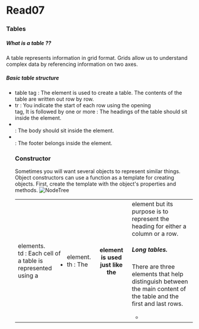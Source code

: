 # Read07
### Tables
##### What is a table ??
A table represents information in grid format.
Grids allow us to understand complex data by referencing information on two axes.
##### Basic table structure
- table tag : The <table> element is used to create a table. The contents of the table are written out row by row.
- tr : You indicate the start of each row using the opening <tr> tag, It is followed by one or more <td> elements.
- td : Each cell of a table is represented using a <td> element.
- th : The <th> element is used just like the <td> element but its purpose is to represent the heading for either a column or a row.
##### Long tables.
There are three elements that help distinguish between the main content of the table and the first and last rows.
- <thead> : The headings of the table should sit inside the <thead> element. 
- <tbody> : The body should sit inside the <tbody> element. 
- <tfoot> :  The footer belongs inside the <tfoot> element.

### Constructor 
Sometimes you will want several objects to represent similar things.
Object constructors can use a function as a template for creating objects. First, create the template with the object's properties and methods. 
![NodeTree](Images/Read07.JPG)